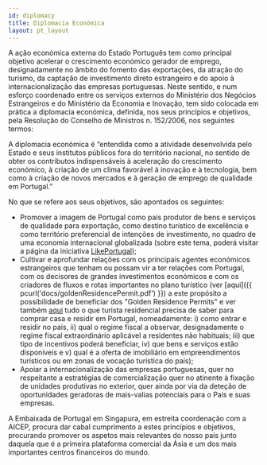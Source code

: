 ```yaml
---
id: diplomacy
title: Diplomacia Económica
layout: pt_layout
---
```


A ação económica externa do Estado Português tem como principal objetivo acelerar o crescimento económico gerador de emprego, designadamente no âmbito do fomento das exportações, da atração do turismo, da captação de investimento direto estrangeiro e do apoio à internacionalização das empresas portuguesas. Neste sentido, e num esforço coordenado entre os serviços externos do Ministério dos Negócios Estrangeiros e do Ministério da Economia e Inovação, tem sido colocada em prática a diplomacia económica, definida, nos seus princípios e objetivos, pela Resolução do Conselho de Ministros n. 152/2006, nos seguintes termos:

A diplomacia económica é “entendida como a atividade desenvolvida pelo Estado e seus institutos públicos fora do território nacional, no sentido de obter os contributos indispensáveis à aceleração do crescimento económico, à criação de um clima favorável à inovação e à tecnologia, bem como à criação de novos mercados e à geração de emprego de qualidade em Portugal.”

No que se refere aos seus objetivos, são apontados os seguintes:

- Promover a imagem de Portugal como país produtor de bens e serviços de qualidade para exportação, como destino turístico de excelência e como território preferencial de intenções de investimento, no quadro de uma economia internacional globalizada (sobre este tema, poderá visitar a página da iniciativa [LikePortugal]({{'http://www.likeportugal.pt'}}));
- Cultivar e aprofundar relações com os principais agentes económicos estrangeiros que tenham ou possam vir a ter relações com Portugal, com os decisores de grandes investimentos económicos e com os criadores de fluxos e rotas importantes no plano turístico (ver [aqui]({{ pcurl('docs/goldenResidencePermit.pdf') }}) a este propósito a possibilidade de beneficiar dos "Golden Residence Permits" e ver também [aqui]({{'http://www.livinginportugal.com/pt/'}}) tudo o que turista residencial precisa de saber para comprar casa e residir em Portugal, nomeadamente: i) como entrar e residir no país, ii) qual o regime fiscal a observar, designadamente o regime fiscal extraordinário aplicável a residentes não habituais; iii) que tipo de incentivos poderá beneficiar, iv) que bens e serviços estão disponíveis e v) qual é a oferta de imobiliário em empreendimentos turísticos ou em zonas de vocação turística do país);
- Apoiar a internacionalização das empresas portuguesas, quer no respeitante a estratégias de comercialização quer no atinente à fixação de unidades produtivas no exterior, quer ainda por via da deteção de oportunidades geradoras de mais-valias potenciais para o País e suas empresas.

A Embaixada de Portugal em Singapura, em estreita coordenação com a AICEP, procura dar cabal cumprimento a estes princípios e objetivos, procurando promover os aspetos mais relevantes do nosso país junto daquela que é a primeira plataforma comercial da Ásia e um dos mais importantes centros financeiros do mundo.
